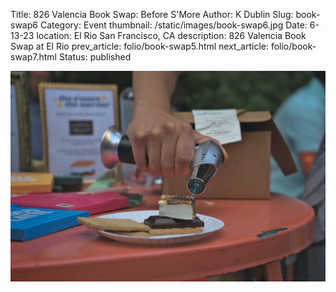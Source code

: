 Title: 826 Valencia Book Swap: Before S'More
Author: K Dublin
Slug: book-swap6
Category: Event
thumbnail: /static/images/book-swap6.jpg
Date: 6-13-23
location: El Rio San Francisco, CA
description: 826 Valencia Book Swap at El Rio
prev_article: folio/book-swap5.html
next_article: folio/book-swap7.html
Status: published

<img src="../static/images/book-swap6.jpg" alt="826 Valencia Book Swap" width=1000px />

